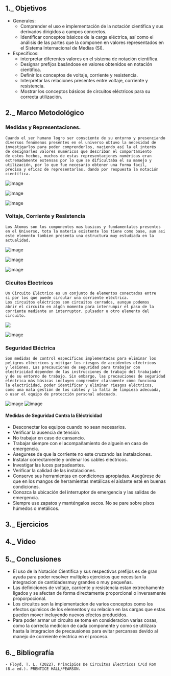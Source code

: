 ## 1._ Objetivos
 * Generales:
   - Comprender el uso e implementación de la notación científica y sus derivados dirigidos a campos concretos. 
   - Identificar conceptos básicos de la carga eléctrica, así como el análisis de las partes que la componen en valores representados en el Sistema Internacional de Medias (SI).
  * Específicos:
    - interpretar diferentes valores en el sistema de notación científica.
    - Designar prefijos basándose en valores obtenidos en notación científica.
    - Definir los conceptos de voltaje, corriente y resistencia.
    - Interpretar las relaciones presentes entre voltaje, corriente y resistencia. 
    - Mostrar los conceptos básicos de circuitos eléctricos para su correcta utilización.
## 2._ Marco Metodológico
### Medidas y Representaciones.
```
Cuando el ser humano logro ser consciente de su entorno y presenciando 
diversos fenómenos presentes en el universo obtuvo la necesidad de 
investigarlos para poder comprenderlos, naciendo así la el interés 
de designarles valores numéricos que describan el comportamiento 
de estos hechos, muchos de estas representaciones numéricas eran 
extremadamente extensas por lo que se dificultaba el su manejo y 
utilización, por lo que fue necesario obtener una forma facil, 
precisa y eficaz de representarlas, dando por respuesta la notación 
científica.
```

![image](https://user-images.githubusercontent.com/116705680/200743367-82ef372d-39e3-49bb-9a54-4501bcd90d25.png)

![image](https://user-images.githubusercontent.com/116705680/200745771-7e106b96-22b7-45ff-907b-33e7143fca8f.png)

![image](https://user-images.githubusercontent.com/116705680/200747599-98ae600b-5a07-41d8-8b03-beae227431ae.png)

### Voltaje, Corriente y Resistencia
```
Los Atomos son los componentes mas basicos y fundamentales presentes 
en el Universo, tota la materia existente los tiene como base, aun asi 
este elemento tambien presenta una estructura muy estudiada en la 
actualidad.
```

![image](https://user-images.githubusercontent.com/116705680/200753295-e5efddeb-5577-4a69-b3f3-a5158b2d2eee.png)

![image](https://user-images.githubusercontent.com/116705680/200759914-e1f36945-c2bc-4870-bbba-7af6ab24dca3.png)

![image](https://user-images.githubusercontent.com/116705680/200762620-c7099038-1023-478a-81ef-8751e54f1d0f.png)

### Cicuitos Electricos
```
Un Circuito Eléctrico es un conjunto de elementos conectados entre 
si por los que puede circular una corriente eléctrica.
Los circuitos eléctricos son circuitos cerrados, aunque podemos 
abrir el circuito en algún momento para interrumpir el paso de la 
corriente mediante un interruptor, pulsador u otro elemento del circuito.
```

![](https://user-images.githubusercontent.com/116705680/200769277-1d4d99ba-fdf1-46b2-9c9b-f799695ca08f.png)

![image](https://user-images.githubusercontent.com/116705680/200774745-adea96cd-5be2-46ed-b7f9-e55d129aaaa2.png)

### Seguridad Eléctrica
```
Son medidas de control específicas implementadas para eliminar los 
peligros eléctricos y mitigar los riesgos de accidentes eléctricos 
y lesiones. Las precauciones de seguridad para trabajar con 
electricidad dependen de las instrucciones de trabajo del trabajador 
y de su entorno de trabajo. Sin embargo, las precauciones de seguridad 
eléctrica más básicas incluyen comprender claramente cómo funciona
la electricidad, poder identificar y eliminar riesgos eléctricos, 
como una mala gestión de los cables y la falta de limpieza adecuada, 
o usar el equipo de protección personal adecuado.
```

![image](https://user-images.githubusercontent.com/116705680/200777653-3887bcf4-30bd-4c07-ac65-c0ec56b8c63f.png)
![image](https://user-images.githubusercontent.com/116705680/200777771-0cff75e6-8c06-46a0-be9a-8b01b9a67d32.png)

#### Medidas de Seguridad Contra la Eléctricidad
* Desconectar los equipos cuando no sean necesarios.
* Verificar la ausencia de tensión.
* No trabajar en caso de cansancio.
* Trabajar siempre con el acompañamiento de alguein en caso de emergencia.
* Asegurese de que la corriente no este cruzando las instalaciones.
* Instalar correctamente y ordenar los cables eléctricos.
* Investigar las luces parpadeantes.
* Verificar la calidad de las instalaciones. 
* Conserve sus herramientas en condiciones apropiadas. Asegúrese de que en los mangos de
herramientas metálicas el aislante esté en buenas condiciones.
* Conozca la ubicación del interruptor de emergencia y las salidas de emergencia.
* Siempre use zapatos y manténgalos secos. No se pare sobre pisos húmedos o metálicos.

## 3._ Ejercicios


## 4._ Video


## 5._ Conclusiones

* El uso de la Notación Cientifica y sus respectivos prefijos es de gran ayuda para poder resolver multiples ejercicios que necesitan la integracion de cantidadesmuy grandes o muy pequeñas.
* Las definiciones de voltaje, carriente y resistencia estan extrechamente ligados y se afectan de forma directamente proporcional o inversamente proporpocional.
* Los circuitos son la implementacion de varios conceptos como los efectos quimicos de los elementos y su relacion en las cargas que estas pueden mover incluyendo nuevos efectos producidos.
* Para poder armar un circuito se toma en consideracion varias cosas, como la correcta medicion de cada componente y como se utilizara hasta la integracion de precausiones para evitar percanses devido al manejo de correiente electrica en el proceso.

## 6._ Bibliografía
    - Floyd, T. L. (2022). Principios De Circuitos Electricos C/Cd Rom (8.a ed.). PRENTICE HALL/PEARSON.
